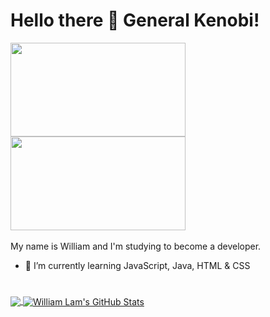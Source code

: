 # Hello there 👋 General Kenobi!

<div>
<img src="https://media.giphy.com/media/xTiIzJSKB4l7xTouE8/giphy.gif" width="280" height="150" />
<img src="https://media.giphy.com/media/8JTFsZmnTR1Rs1JFVP/giphy.gif" width="280" height="150" />
</div>

<br/>
My name is William and I'm studying to become a developer.

- 📕 I’m currently learning JavaScript, Java, HTML & CSS

#

<a href="https://github.com/WilliamLam94">
  <img align="center" src="https://github-readme-stats.vercel.app/api/top-langs/?username=WilliamLam94&title_color=38b000&line_height=32&text_color=c9cacc&icon_color=38b000&bg_color=161a1d&langs_count=3" />
</a>
<a href="https://github.com/WilliamLam94">
  <img align="center" src="https://github-readme-stats.vercel.app/api?username=WilliamLam94&show_icons=true&line_height=27&count_private=true&title_color=38b000&text_color=c9cacc&icon_color=38b000&bg_color=161a1d" alt="William Lam's GitHub Stats" />
</a>
